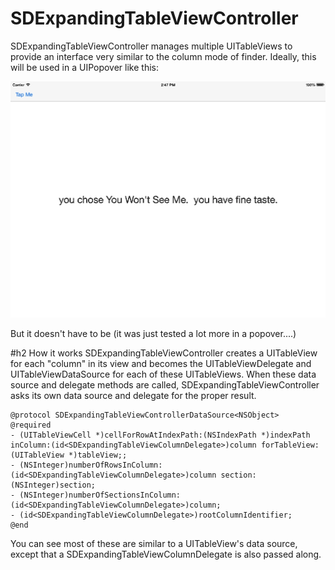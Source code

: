 SDExpandingTableViewController
==============================

SDExpandingTableViewController manages multiple UITableViews to provide an interface very similar to the column mode of finder.  Ideally, this will be used in a UIPopover like this:

![alt text](https://raw.githubusercontent.com/rcancro/SDExpandingTableViewController/master/tableexample.gif "amazing gif demo")

But it doesn't have to be (it was just tested a lot more in a popover....)

#h2 How it works
SDExpandingTableViewController creates a UITableView for each "column" in its view and becomes the UITableViewDelegate and UITableViewDataSource for each of these UITableViews.  When these data source and delegate methods are called, SDExpandingTableViewController asks its own data source and delegate for the proper result.

````
@protocol SDExpandingTableViewControllerDataSource<NSObject>
@required
- (UITableViewCell *)cellForRowAtIndexPath:(NSIndexPath *)indexPath inColumn:(id<SDExpandingTableViewColumnDelegate>)column forTableView:(UITableView *)tableView;;
- (NSInteger)numberOfRowsInColumn:(id<SDExpandingTableViewColumnDelegate>)column section:(NSInteger)section;
- (NSInteger)numberOfSectionsInColumn:(id<SDExpandingTableViewColumnDelegate>)column;
- (id<SDExpandingTableViewColumnDelegate>)rootColumnIdentifier;
@end
````


You can see most of these are similar to a UITableView's data source, except that a SDExpandingTableViewColumnDelegate is also passed along.
